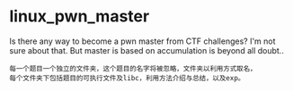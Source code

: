 # linux_pwn_master
Is there any way to become a pwn master from CTF challenges? I'm not sure about that. But master is based on accumulation is beyond all doubt..
  
```
每一个题目一个独立的文件夹，这个题目的名字将被忽略，文件夹以利用方式取名，
每个文件夹下包括题目的可执行文件及libc，利用方法介绍与总结，以及exp。
```  
  
